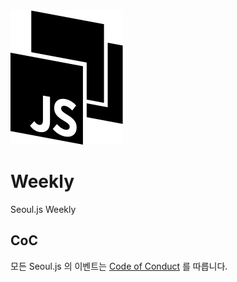 <img src="https://github.com/seouljs/weekly/raw/master/media/logo.png" />

# Weekly

Seoul.js Weekly

## CoC

모든 Seoul.js 의 이벤트는 [Code of Conduct](https://seoul.js.org/seoul.js/code-of-conduct.html) 를 따릅니다.